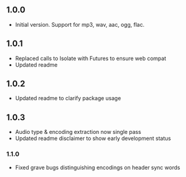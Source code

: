 ## 1.0.0

- Initial version. Support for mp3, wav, aac, ogg, flac.

## 1.0.1
- Replaced calls to Isolate with Futures to ensure web compat
- Updated readme

## 1.0.2
- Updated readme to clarify package usage

## 1.0.3
- Audio type & encoding extraction now single pass
- Updated readme disclaimer to show early development status

### 1.1.0
- Fixed grave bugs distinguishing encodings on header sync words
